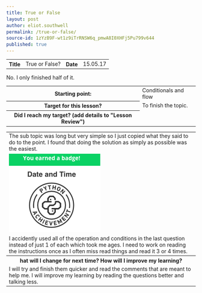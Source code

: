 ```yaml
---
title: True or False
layout: post
author: eliot.southwell
permalink: /true-or-false/
source-id: 1zYzB9F-wt1z9iTrRNSW6q_pmwA8I0XHFj5Pu799v644
published: true
---
```

<table class="table1">
  <tr>
    <th>Title</th>
    <td>True or False?</td>
    <th>Date</th>
    <td>15.05.17</td>
  </tr>
</table>


<table class="table1">
  <tr>
    <th>Starting point:</th>
    <td>Conditionals and flow</td>
  </tr>
  <tr>
    <th>Target for this lesson?</th>
    <td>To finish the topic.</td>
  </tr>
  <tr>
    <th>Did I reach my target? 
(add details to "Lesson Review")</th
    <td>No. I only finished half of it.</td>
  </tr>
</table>


<table class="table1">
  <tr>
    <thLesson Review</th
  </tr>
  <tr>
    <thHow did I learn? What strategies were effective? </th
  </tr>
  <tr>
    <td>The sub topic was long but very simple so I just copied what they said to do to the point. I found that doing the solution as simply as possible was the easiest.</td>
  </tr>
  <tr>
  <td>
  <img src="https://raw.githubusercontent.com/Eawell/Eawell.github.io/master/images/Screen%20Shot%202017-05-02%20at%2015.33.26.png"/>
  </td>
  </tr>
  <tr>
  <thWhat limited my learning? Which habits do I need to work on? </th>
  </tr>
  <tr>
    <td>I accidently used all of the operation and conditions in the last question instead of just 1 of each which took me ages. I need to work on reading the instructions once as I often miss read things and read it 3 or 4 times.</td>
  </tr>
  <tr>
  <th>hat will I change for next time? How will I improve my learning?</th>
  </tr>
  <tr>
    <td>I will try and finish them quicker and read the comments that are meant to help me. I will improve my learning by reading the questions better and talking less. </td>
  </tr>
</table>



